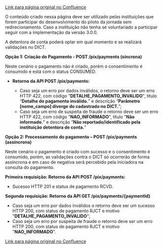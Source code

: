 [Link para página original no Confluence](https://openfinancebrasil.atlassian.net/wiki/spaces/OF/pages/164528725)

O conteúdo criado nessa página deve ser utilizado pelas instituições que forem participar do desenvolvimento do piloto da jornada sem redirecionamento. Caso a instituição não tenha se voluntariado a participar seguir com a implementação da versão 3.0.0.

A detentora de conta poderá optar em qual momento e se realizará validações no DICT.

**Opção 1: Criação do Pagamento - POST /pix/payments (síncrona)**

Neste cenário o pagamento não é criado, porém o consentimento é consumido e está com o status CONSUMED.

- **Retorno da API POST /pix/payments:**

    - Caso seja um erro por dados inválidos, o retorno deve ser um erro HTTP 422, com código "**DETALHE\_PAGAMENTO\_INVALIDO**", título “**Detalhe do pagamento inválido.**” e descrição “**Parâmetro [nome\_campo] diverge do cadastrado no DICT.**”;
    - Caso seja um erro de suspeita de fraude o retorno deve ser um erro HTTP 422, com código "**NAO\_INFORMADO**", título "**Não informado.**" e descrição “**Não reportado/identificado pela instituição detentora de conta.**"

**Opção 2: Processamento do pagamento – POST /pix/payments (assíncrona)**

Neste cenário o pagamento é criado com sucesso e o consentimento é consumido, porém, as validações contra o DICT só ocorrerão de forma assíncrona e em caso de negativa será percebido pela iniciadora na consulta do pagamento.

**Primeira requisição: Retorno da API POST /pix/payments:**

- Sucesso HTTP 201 e status de pagamento RCVD.

**Segunda requisição: Retorno da API GET /pix/payments/{paymentId}**

- Caso seja um erro por dados inválidos o retorno deve ser um sucesso HTTP 200, com status de pagamento RJCT e motivo "**DETALHE\_PAGAMENTO\_INVALIDO**";
- Caso seja um erro por suspeita de fraude o retorno deve ser um erro HTTP 200, com status de pagamento RJCT e motivo "**NAO\_INFORMADO**".

[Link para página original no Confluence](https://openfinancebrasil.atlassian.net/wiki/spaces/OF/pages/164528725)
